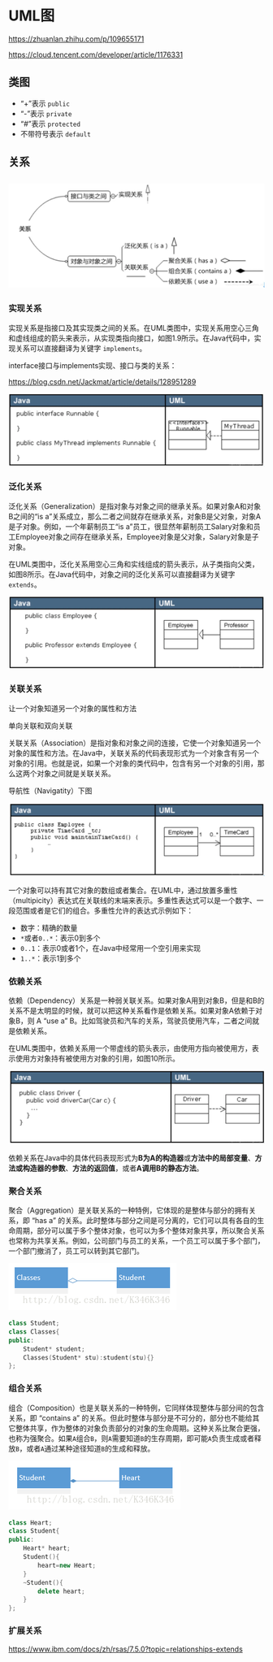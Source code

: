 # UML图

https://zhuanlan.zhihu.com/p/109655171

https://cloud.tencent.com/developer/article/1176331

## 类图

- “+”表示 `public`
- “-”表示 `private`
- “#”表示 `protected`
- 不带符号表示 `default`

## 关系

## ![v2-e6a48521352fff8270e753ea4a79d9fb_1440w](./pics/v2-e6a48521352fff8270e753ea4a79d9fb_1440w.webp)

### 实现关系

实现关系是指接口及其实现类之间的关系。在UML类图中，实现关系用空心三角和虚线组成的箭头来表示，从实现类指向接口，如图1.9所示。在Java代码中，实现关系可以直接翻译为关键字 `implements`。

interface接口与implements实现、接口与类的关系：

https://blog.csdn.net/Jackmat/article/details/128951289

![v2-616c153ec74d496a811ac50c83c3653c_1440w](./pics/v2-616c153ec74d496a811ac50c83c3653c_1440w.webp)

### 泛化关系

泛化关系（Generalization）是指对象与对象之间的继承关系。如果对象A和对象B之间的“is a”关系成立，那么二者之间就存在继承关系，对象B是父对象，对象A是子对象。例如，一个年薪制员工“is a”员工，很显然年薪制员工Salary对象和员工Employee对象之间存在继承关系，Employee对象是父对象，Salary对象是子对象。

在UML类图中，泛化关系用空心三角和实线组成的箭头表示，从子类指向父类，如图8所示。在Java代码中，对象之间的泛化关系可以直接翻译为关键字 `extends`。

![img](./pics/v2-04064db11797cf36229d67407fea1b83_1440w.webp)

### 关联关系

让一个对象知道另一个对象的属性和方法

单向关联和双向关联

关联关系（Association）是指对象和对象之间的连接，它使一个对象知道另一个对象的属性和方法。在Java中，关联关系的代码表现形式为一个对象含有另一个对象的引用。也就是说，如果一个对象的类代码中，包含有另一个对象的引用，那么这两个对象之间就是关联关系。

导航性（Navigatity）下图

![v2-3f331f3dc075abb4215413014688638f_1440w](./pics/v2-3f331f3dc075abb4215413014688638f_1440w.webp)

一个对象可以持有其它对象的数组或者集合。在UML中，通过放置多重性（multipicity）表达式在关联线的末端来表示。多重性表达式可以是一个数字、一段范围或者是它们的组合。多重性允许的表达式示例如下：

- 数字：精确的数量
- `*`或者`0..*`：表示0到多个
- `0..1`：表示0或者1个，在Java中经常用一个空引用来实现
- `1..*`：表示1到多个

### 依赖关系

依赖（Dependency）关系是一种弱关联关系。如果对象A用到对象B，但是和B的关系不是太明显的时候，就可以把这种关系看作是依赖关系。如果对象A依赖于对象B，则 A “use a” B。比如驾驶员和汽车的关系，驾驶员使用汽车，二者之间就是依赖关系。

在UML类图中，依赖关系用一个带虚线的箭头表示，由使用方指向被使用方，表示使用方对象持有被使用方对象的引用，如图10所示。

![img](./pics/v2-431e044bbf26778a20dd788968e22aac_1440w.webp)

依赖关系在Java中的具体代码表现形式为**B为A的构造器**或**方法中的局部变量**、**方法或构造器的参数**、**方法的返回值**，或者**A调用B的静态方法**。

### 聚合关系

聚合（Aggregation）是关联关系的一种特例，它体现的是整体与部分的拥有关系，即 “has a” 的关系。此时整体与部分之间是可分离的，它们可以具有各自的生命周期，部分可以属于多个整体对象，也可以为多个整体对象共享，所以聚合关系也常称为共享关系。例如，公司部门与员工的关系，一个员工可以属于多个部门，一个部门撤消了，员工可以转到其它部门。

![s1hiq589gx](./pics/s1hiq589gx.png)

```cpp
class Student;
class Classes{
public:
    Student* student; 
    Classes(Student* stu):student(stu){}
};
```

### 组合关系 

组合（Composition）也是关联关系的一种特例，它同样体现整体与部分间的包含关系，即 “contains a” 的关系。但此时整体与部分是不可分的，部分也不能给其它整体共享，作为整体的对象负责部分的对象的生命周期。这种关系比聚合更强，也称为强聚合。如果`A`组合`B`，则`A`需要知道`B`的生存周期，即可能`A`负责生成或者释放`B`，或者`A`通过某种途径知道`B`的生成和释放。

![yxwoqzq8r2](./pics/yxwoqzq8r2.png)

```cpp
class Heart;
class Student{
public:
    Heart* heart; 
    Student(){
        heart=new Heart;
    }
    ~Student(){
        delete heart;
    }
};
```

### 扩展关系

https://www.ibm.com/docs/zh/rsas/7.5.0?topic=relationships-extends